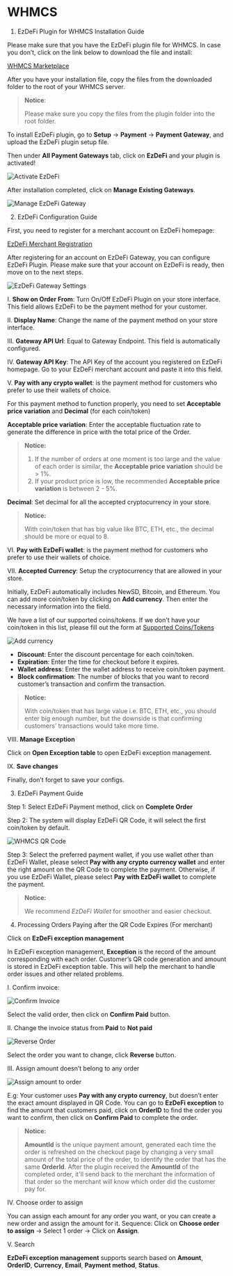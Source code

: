 # WHMCS
1. EzDeFi Plugin for WHMCS Installation Guide

Please make sure that you have the EzDeFi plugin file for WHMCS. In case you don’t, click on the link below to download the file and install:

[WHMCS Marketplace](https://marketplace.whmcs.com/product/5231)

After you have your installation file, copy the files from the downloaded folder to the root of your WHMCS server.
> **Notice**:
>
> Please make sure you copy the files from the plugin folder into the root folder.

To install EzDeFi plugin, go to **Setup** -> **Payment** -> **Payment Gateway**, and upload the EzDeFi plugin setup file.

Then under **All Payment Gateways** tab, click on **EzDeFi** and your plugin is activated!

![Activate EzDeFi](../../img/whmcs-actv.png "Activate EzDeFi")

After installation completed, click on **Manage Existing Gateways**.

![Manage EzDeFi Gateway](../../img/whmcs-manage.png "Manage EzDeFi Gateway")

2. EzDeFi Configuration Guide

First, you need to register for a merchant account on EzDeFi homepage:

[EzDeFi Merchant Registration](https://merchant.ezdefi.com/register?utm_source=docs)

After registering for an account on EzDeFi Gateway, you can configure EzDeFi Plugin. Please make sure that your account on EzDeFi is ready, then move on to the next steps.

![EzDeFi Gateway Settings](../../img/whmcs-setting.png "EzDeFi Gateway Settings")

I. **Show on Order From**: Turn On/Off EzDeFi Plugin on your store interface. This field allows EzDeFi to be the payment method for your customer.

II. **Display Name**: Change the name of the payment method on your store interface.

III. **Gateway API Url**: Equal to Gateway Endpoint. This field is automatically configured.

IV. **Gateway API Key**: The API Key of the account you registered on EzDeFi homepage. Go to your EzDeFi merchant account and paste it into this field.

V. **Pay with any crypto wallet**: is the payment method for customers who prefer to use their wallets of choice.

For this payment method to function properly, you need to set **Acceptable price variation** and **Decimal** (for each coin/token)

**Acceptable price variation**: Enter the acceptable fluctuation rate to generate the difference in price with the total price of the Order.

> **Notice:**
> 1. If the number of orders at one moment is too large  and the value of each order is similar, the **Acceptable price variation** should be > 1%.
> 2. If your product price is low, the recommended **Acceptable price variation** is between 2 - 5%.

**Decimal**: Set decimal for all the accepted cryptocurrency in your store.

> **Notice:** 
> 
> With coin/token that has big value like BTC, ETH, etc., the decimal should be more or equal to 8.

VI. **Pay with EzDeFi wallet**: is the payment method for customers who prefer to use their wallets of choice.

VII. **Accepted Currency**: Setup the cryptocurrency that are allowed in your store.

Initially, EzDeFi automatically includes NewSD, Bitcoin, and Ethereum. You can add more coin/token by clicking on **Add currency**. Then enter the necessary information into the field.

We have a list of our supported coins/tokens. If we don't have your coin/token in this list, please fill out the form at [Supported Coins/Tokens](https://ezdefi.com/news/supported-coins-tokens/)

![Add currency](../../img/whmcs-add.png "Add currency")

* **Discount**: Enter the discount percentage for each coin/token.
* **Expiration**: Enter the time for checkout before it expires.
* **Wallet address**: Enter the wallet address to receive coin/token payment.
* **Block confirmation**: The number of blocks that you want to record customer’s transaction and confirm the transaction.

> **Notice:** 
> 
> With coin/token that has large value i.e. BTC, ETH, etc., you should enter big enough number, but the downside is that confirming customers’ transactions would take more time.

VIII. **Manage Exception**

Click on **Open Exception table** to open EzDeFi exception management. 

IX. **Save changes**

Finally, don’t forget to save your configs.

3. EzDeFi Payment Guide

Step 1: Select EzDeFi Payment method, click on **Complete Order**

Step 2: The system will display EzDeFi QR Code, it will select the first coin/token by default.

![WHMCS QR Code](../../img/whmcs-qr.png "WHMCS QR Code")

Step 3: Select the preferred payment wallet, if you use wallet other than EzDeFi Wallet, please select **Pay with any crypto currency wallet** and enter the right amount on the QR Code to complete the payment. Otherwise, if you use EzDeFi Wallet, please select **Pay with EzDeFi wallet** to complete the payment.

> **Notice:** 
> 
> We recommend *EzDeFi Wallet* for smoother and easier checkout.

4. Processing Orders Paying after the QR Code Expires (For merchant)

Click on **EzDeFi exception management**

In EzDeFi exception management, **Exception** is the record of the amount corresponding with each order. Customer’s QR code generation and amount is stored in EzDeFi exception table. This will help the merchant to handle order issues and other related problems.

I. Confirm invoice:

![Confirm Invoice](../../img/whmcs-exception1.png "Confirm Invoice")

Select the valid order, then click on **Confirm Paid** button.

II. Change the invoice status from **Paid** to **Not paid**

![Reverse Order](../../img/whmcs-exception2.png "Reverse Order")

Select the order you want to change, click **Reverse** button.

III. Assign amount doesn’t belong to any order

![Assign amount to order](../../img/whmcs-exception3.png "Assign amount to order")

E.g: Your customer uses **Pay with any crypto currency**, but doesn’t enter the exact amount displayed in QR Code. You can go to **EzDeFi exception** to find the amount that customers paid, click on **OrderID** to find the order you want to confirm, then click on **Confirm Paid** to complete the order.

> **Notice:**
>
> **AmountId** is the unique payment amount, generated each time the order is refreshed on the checkout page by changing a very small amount of the total price of the order, to identify the order that has the same **OrderId**. After the plugin received the **AmountId** of the completed order, it'll send back to the merchant the information of that order so the merchant will know which order did the customer pay for.

IV. Choose order to assign

You can assign each amount for any order you want, or you can create a new order and assign the amount for it.
Sequence: Click on **Choose order to assign** -> Select 1 order -> Click on **Assign**.

V. Search

**EzDeFi exception management** supports search based on **Amount**, **OrderID**, **Currency**, **Email**, **Payment method**, **Status**.
